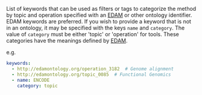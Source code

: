 List of keywords that can be used as filters or tags to categorize the method by topic and operation specified with an 
[EDAM](http://bioportal.bioontology.org/ontologies/EDAM?p=classes)  or other ontology identifier.
EDAM keywords are preferred. If you wish to provide a keyword that is not in an ontology, it may be 
specified with the keys `name` and `category`. The value of `category` must be either 'topic' or 
'operation' for tools. These categories have the meanings defined by [EDAM](http://edamontology.org/page).

e.g.
~~~yaml
keywords:
  - http://edamontology.org/operation_3182  # Genome alignment
  - http://edamontology.org/topic_0085  # Functional Genomics
  - name: ENCODE
    category: topic
~~~
